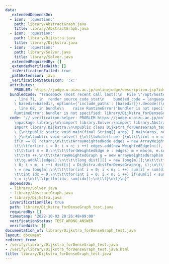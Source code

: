 ```yaml
---
data:
  _extendedDependsOn:
  - icon: ':question:'
    path: library/AbstractGraph.java
    title: library/AbstractGraph.java
  - icon: ':question:'
    path: library/Dijkstra.java
    title: library/Dijkstra.java
  - icon: ':question:'
    path: library/Solver.java
    title: library/Solver.java
  _extendedRequiredBy: []
  _extendedVerifiedWith: []
  _isVerificationFailed: true
  _pathExtension: java
  _verificationStatusIcon: ':x:'
  attributes:
    PROBLEM: https://judge.u-aizu.ac.jp/onlinejudge/description.jsp?id=0189
  bundledCode: "Traceback (most recent call last):\n  File \"/opt/hostedtoolcache/Python/3.10.7/x64/lib/python3.10/site-packages/onlinejudge_verify/documentation/build.py\"\
    , line 71, in _render_source_code_stat\n    bundled_code = language.bundle(stat.path,\
    \ basedir=basedir, options={'include_paths': [basedir]}).decode()\n  File \"/opt/hostedtoolcache/Python/3.10.7/x64/lib/python3.10/site-packages/onlinejudge_verify/languages/user_defined.py\"\
    , line 68, in bundle\n    raise RuntimeError('bundler is not specified: {}'.format(str(path)))\n\
    RuntimeError: bundler is not specified: library/Dijkstra_forDenseGraph_test.java\n"
  code: "// verification-helper: PROBLEM https://judge.u-aizu.ac.jp/onlinejudge/description.jsp?id=0189\n\
    \npackage library;\n\nimport library.Solver;\nimport library.AbstractGraph;\n\
    import library.Dijkstra;\n\npublic class Dijkstra_forDenseGraph_test extends Solver\
    \ {\n\tpublic static void main(final String[] args) { main(args, new Dijkstra_forDenseGraph_test());\
    \ }\n\n\tpublic void solve() {\n\t\twhile(true) {\n\t\t\tint n = ni();\n\t\t\t\
    if(n == 0) return;\n\t\t\tArrayWeightedNode edges = new ArrayWeightedNode(-1);\n\
    \t\t\tfor(int i = 0; i < n; i ++) edges.add(new WeightedEdge(ni(), ni(), nl()));\n\
    \t\t\tint m = 0;\n\t\t\tfor(WeightedEdge e : edges) m = max(m, e.source, e.target);\n\
    \t\t\tm ++;\n\t\t\tArrayWeightedGraph g = new ArrayWeightedGraph(m, false);\n\t\
    \t\tg.addAll(edges);\n\t\t\tlong dist[][] = new long[m][];\n\t\t\tfor(int i =\
    \ 0; i < m; i ++) dist[i] = Dijkstra.distForDenseGraph(g, i);\n\t\t\tlong sum[]\
    \ = new long[m];\n\t\t\tfor(int i = 0; i < m; i ++) sum[i] = sum(dist[i]);\n\t\
    \t\tint idx = 0;\n\t\t\tfor(int i = 0; i < m; i ++) if(sum[i] < sum[idx]) idx\
    \ = i;\n\t\t\tprtln(idx, sum[idx]);\n\t\t}\n\t}\n}"
  dependsOn:
  - library/Solver.java
  - library/AbstractGraph.java
  - library/Dijkstra.java
  isVerificationFile: true
  path: library/Dijkstra_forDenseGraph_test.java
  requiredBy: []
  timestamp: '2022-10-02 20:26:48+09:00'
  verificationStatus: TEST_WRONG_ANSWER
  verifiedWith: []
documentation_of: library/Dijkstra_forDenseGraph_test.java
layout: document
redirect_from:
- /verify/library/Dijkstra_forDenseGraph_test.java
- /verify/library/Dijkstra_forDenseGraph_test.java.html
title: library/Dijkstra_forDenseGraph_test.java
---
```

